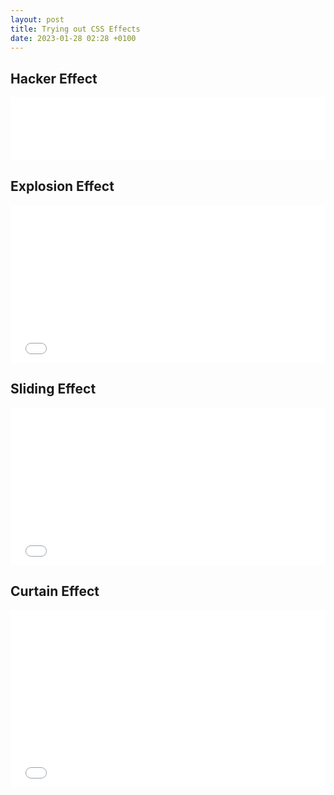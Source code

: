 ```yaml
---
layout: post
title: Trying out CSS Effects
date: 2023-01-28 02:28 +0100
---
```


## Hacker Effect

<iframe
    src="{% link effects/hacker.html %}"
    style="width:100%; aspect-ratio: 5;"
    frameborder="0"
    scrolling="no"
></iframe>

## Explosion Effect

<iframe
    src="{% link effects/explosion.html %}"
    style="width: 100%; aspect-ratio: 2;"
    frameborder="0"
    scrolling="no"
></iframe>

## Sliding Effect

<iframe
    src="{% link effects/sliding.html %}"
    style="width: 100%; aspect-ratio: 2;"
    frameborder="0"
    scrolling="no"
></iframe>

## Curtain Effect

<iframe
    src="{% link effects/curtain.html %}"
    style="width: 100%; aspect-ratio: 16/9;"
    frameborder="0"
    scrolling="no"
></iframe>